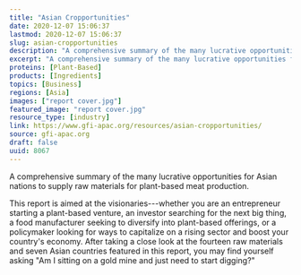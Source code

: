 ```yaml
---
title: "Asian Cropportunities"
date: 2020-12-07 15:06:37
lastmod: 2020-12-07 15:06:37
slug: asian-cropportunities
description: "A comprehensive summary of the many lucrative opportunities for Asian nations to supply raw materials for plant-based meat production."
excerpt: "A comprehensive summary of the many lucrative opportunities for Asian nations to supply raw materials for plant-based meat production."
proteins: [Plant-Based]
products: [Ingredients]
topics: [Business]
regions: [Asia]
images: ["report cover.jpg"]
featured_image: "report cover.jpg"
resource_type: [industry]
link: https://www.gfi-apac.org/resources/asian-cropportunities/
source: gfi-apac.org
draft: false
uuid: 8067
---
```

A comprehensive summary of the many lucrative opportunities for Asian
nations to supply raw materials for plant-based meat production.

This report is aimed at the visionaries---whether you are an
entrepreneur starting a plant-based venture, an investor searching for
the next big thing, a food manufacturer seeking to diversify into
plant-based offerings, or a policymaker looking for ways to capitalize
on a rising sector and boost your country's economy. After taking a
close look at the fourteen raw materials and seven Asian countries
featured in this report, you may find yourself asking "Am I sitting on a
gold mine and just need to start digging?"

